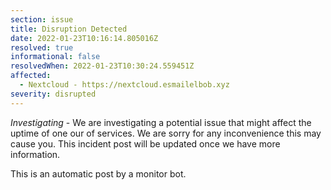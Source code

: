 ```yaml
---
section: issue
title: Disruption Detected
date: 2022-01-23T10:16:14.805016Z
resolved: true
informational: false
resolvedWhen: 2022-01-23T10:30:24.559451Z
affected:
  - Nextcloud - https://nextcloud.esmailelbob.xyz
severity: disrupted
---
```

*Investigating* - We are investigating a potential issue that might affect the uptime of one our of services. We are sorry for any inconvenience this may cause you. This incident post will be updated once we have more information.

This is an automatic post by a monitor bot.
        